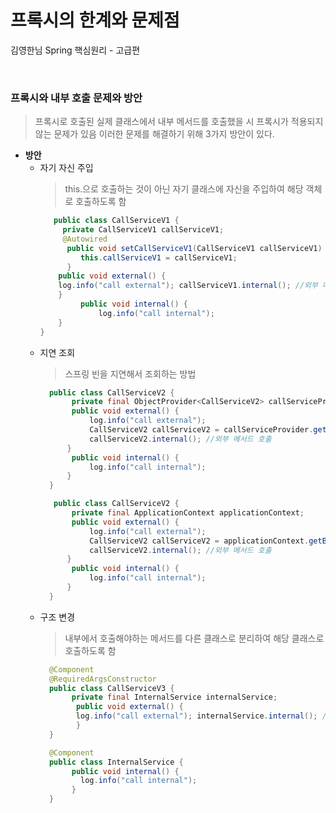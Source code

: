 # 프록시의 한계와 문제점
김영한님 Spring 핵심원리 - 고급편

<br>

### 프록시와 내부 호출 문제와 방안
> 프록시로 호출된 실제 클래스에서 내부 메서드를 호출했을 시 프록시가 적용되지 않는 문제가 있음
> 이러한 문제를 해결하기 위해 3가지 방안이 있다.
  * **방안**
    * 자기 자신 주입
      > this.으로 호출하는 것이 아닌 자기 클래스에 자신을 주입하여 해당 객체로 호출하도록 함
      ```java
         public class CallServiceV1 {
           private CallServiceV1 callServiceV1;
           @Autowired
            public void setCallServiceV1(CallServiceV1 callServiceV1) {
               this.callServiceV1 = callServiceV1;
            }
          public void external() {
          log.info("call external"); callServiceV1.internal(); //외부 메서드 호출
          }
               public void internal() {
                   log.info("call internal");
          }
      }
      ```
    * 지연 조회
      > 스프링 빈을 지연해서 조회하는 방법
      ```java
        public class CallServiceV2 {
             private final ObjectProvider<CallServiceV2> callServiceProvider;
             public void external() {
                 log.info("call external");
                 CallServiceV2 callServiceV2 = callServiceProvider.getObject();
                 callServiceV2.internal(); //외부 메서드 호출
            }
             public void internal() {
                 log.info("call internal");
            }
        }
      ```
      ```java
         public class CallServiceV2 {
             private final ApplicationContext applicationContext;
             public void external() {
                 log.info("call external");
                 CallServiceV2 callServiceV2 = applicationContext.getBean(CallServiceV2.class);
                 callServiceV2.internal(); //외부 메서드 호출
            }
             public void internal() {
                 log.info("call internal");
            }
        }
      ```
    * 구조 변경
      > 내부에서 호출해야하는 메서드를 다른 클래스로 분리하여 해당 클래스로 호출하도록 함
      ```java
        @Component
        @RequiredArgsConstructor
        public class CallServiceV3 {
             private final InternalService internalService;
              public void external() {
              log.info("call external"); internalService.internal(); //외부 메서드 호출
              }
        }
      ```
      ```java
        @Component
        public class InternalService {
             public void internal() {
               log.info("call internal");
             }
        }
      ```
      
